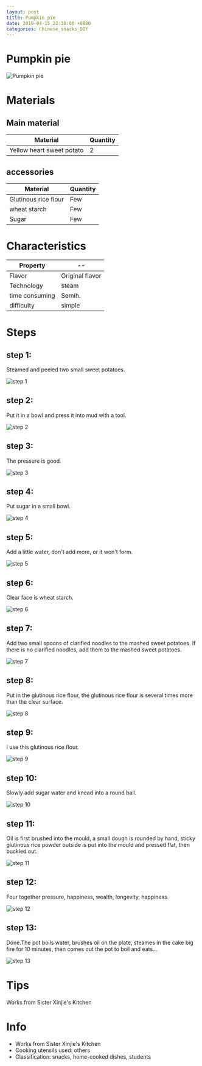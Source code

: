 ```yaml
---
layout: post
title: Pumpkin pie
date: 2019-04-15 22:30:00 +0800
categories: Chinese_snacks_DIY
---
```


# Pumpkin pie

![Pumpkin pie]({{site.baseurl}}/img/452726/452726.jpg)

# Materials


## Main material

Material|Quantity
--|--
Yellow heart sweet potato|2

## accessories

Material|Quantity
--|--
Glutinous rice flour|Few
wheat starch|Few
Sugar|Few

# Characteristics

Property|--
--|--
Flavor|Original flavor
Technology|steam
time consuming|Semih.
difficulty|simple

# Steps

## step 1:

Steamed and peeled two small sweet potatoes.

![step 1]({{site.baseurl}}/img/452726/1.jpg)

## step 2:

Put it in a bowl and press it into mud with a tool.

![step 2]({{site.baseurl}}/img/452726/2.jpg)

## step 3:

The pressure is good.

![step 3]({{site.baseurl}}/img/452726/3.jpg)

## step 4:

Put sugar in a small bowl.

![step 4]({{site.baseurl}}/img/452726/4.jpg)

## step 5:

Add a little water, don't add more, or it won't form.

![step 5]({{site.baseurl}}/img/452726/5.jpg)

## step 6:

Clear face is wheat starch.

![step 6]({{site.baseurl}}/img/452726/6.jpg)

## step 7:

Add two small spoons of clarified noodles to the mashed sweet potatoes. If there is no clarified noodles, add them to the mashed sweet potatoes.

![step 7]({{site.baseurl}}/img/452726/7.jpg)

## step 8:

Put in the glutinous rice flour, the glutinous rice flour is several times more than the clear surface.

![step 8]({{site.baseurl}}/img/452726/8.jpg)

## step 9:

I use this glutinous rice flour.

![step 9]({{site.baseurl}}/img/452726/9.jpg)

## step 10:

Slowly add sugar water and knead into a round ball.

![step 10]({{site.baseurl}}/img/452726/10.jpg)

## step 11:

Oil is first brushed into the mould, a small dough is rounded by hand, sticky glutinous rice powder outside is put into the mould and pressed flat, then buckled out.

![step 11]({{site.baseurl}}/img/452726/11.jpg)

## step 12:

Four together pressure, happiness, wealth, longevity, happiness.

![step 12]({{site.baseurl}}/img/452726/12.jpg)

## step 13:

Done.The pot boils water, brushes oil on the plate, steames in the cake big fire for 10 minutes, then comes out the pot to boil and eats...

![step 13]({{site.baseurl}}/img/452726/13.jpg)

# Tips

Works from Sister Xinjie's Kitchen

# Info

- Works from Sister Xinjie's Kitchen
- Cooking utensils used: others
- Classification: snacks, home-cooked dishes, students